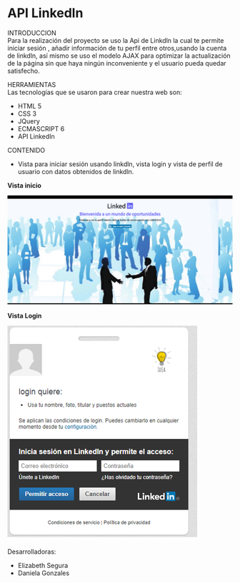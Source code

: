 # API Linkedln

INTRODUCCION  
Para la realización del proyecto se uso la Api de Linkdln la cual te permite iniciar sesión , añadir información de tu perfil entre otros,usando la cuenta de linkdln, así mismo se uso el modelo AJAX para optimizar la actualización de la página sin que haya ningún inconveniente y el usuario pueda quedar satisfecho.

HERRAMIENTAS  
Las tecnologías que se usaron para crear nuestra web son:
- HTML 5
- CSS 3
- JQuery
- ECMASCRIPT 6
- API LinkedIn

CONTENIDO  
- Vista para iniciar sesión usando linkdln, vista login y vista de perfil de usuario con datos obtenidos de linkdln.

**Vista inicio** 

![inicio](public/assets/images/first-view.png)

**Vista Login** 

![login](public/assets/images/login.png)



Desarrolladoras: 
- Elizabeth Segura
- Daniela Gonzales






  






